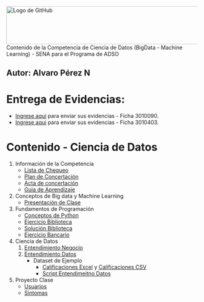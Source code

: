 <img src="https://www.shutterstock.com/image-vector/banner-data-science-web-vector-260nw-2412193819.jpg" alt="Logo de GitHub" width="600" height="100">
Contenido de la Competencia de Ciencia de Datos (BigData - Machine Learning) - SENA para el Programa de ADSO

**Autor:** Alvaro Pérez N
---

# Entrega de Evidencias:
- [Ingrese aqui](https://classroom.google.com/c/NzgwOTY5Nzk4Njgz?cjc=k5bhplw3) para enviar sus evidencias - Ficha 3010090.
- [Ingrese aqui](https://classroom.google.com/c/ODExOTc4OTU0NDM4?cjc=7koj6fy7) para enviar sus evidencias - Ficha 3010403.


# Contenido - Ciencia de Datos
1. Información de la Competencia
    - [Lista de Chequeo](https://github.com/aperezn298/CienciaDatosSENA/blob/main/00_Conceptualizacion/00-ListaChequeoMachineLearningV01.pdf)
    - [Plan de Concertación](https://github.com/aperezn298/CienciaDatosSENA/blob/main/00_Conceptualizacion/Plan_Concertado_3010090.pdf)
    - [Acta de concertación](https://github.com/aperezn298/CienciaDatosSENA/blob/main/00_Conceptualizacion/Acta_Concertacion_3010090.pdf) 
    - [Guia de Aprendizaje](https://github.com/aperezn298/CienciaDatosSENA/blob/main/00_Conceptualizacion/Guia_Aprendizaje_BD_ML.pdf)
2. Conceptos de Big data y Machine Learning
    - [Presentación de Clase](https://github.com/aperezn298/CienciaDatosSENA/blob/main/02_Fundamentos/01ConceptosBasicosBD_ML.pdf)
3. Fundamentos de Programación
    - [Conceptos de Python](https://github.com/aperezn298/CienciaDatosSENA/blob/main/02_Fundamentos/02_1_FundamentosPython.ipynb)
    - [Ejercicio Biblioteca](https://github.com/aperezn298/CienciaDatosSENA/blob/main/02_Fundamentos/02_2_EjercicioBiblioteca.pdf)
    - [Solución Biblioteca](https://github.com/aperezn298/CienciaDatosSENA/blob/main/02_Fundamentos/02_2_EjercicioBiblioteca.py)
    - [Ejercicio Bancario](https://github.com/aperezn298/CienciaDatosSENA/blob/main/02_Fundamentos/02_3_EjercicioBancario.pdf)
4. Ciencia de Datos
    1. [Entendimiento Negocio](https://github.com/aperezn298/CienciaDatosSENA/blob/main/03AnalisisDatos/03EntendimientoNegocio.pdf)
    2. [Entendimiento Datos](https://github.com/aperezn298/CienciaDatosSENA/blob/main/03AnalisisDatos/04EntendimientoDatos/#)
        - Dataset de Ejemplo
            * [Calificaciones Excel](https://github.com/aperezn298/CienciaDatosSENA/blob/main/03AnalisisDatos/04EntendimientoDatos/ejemploCalificacionesExcel.xlsx) y [Calificaciones CSV](https://github.com/aperezn298/CienciaDatosSENA/blob/main/03AnalisisDatos/04EntendimientoDatos/ejemploCalificacionesCSV.csv)
            * [Script Entendimeitno Datos](https://github.com/aperezn298/CienciaDatosSENA/blob/main/03AnalisisDatos/04EntendimientoDatos/04EntendimientoDatos.ipynb)
5. Proyecto Clase
    - [Usuarios](https://github.com/aperezn298/CienciaDatosSENA/blob/main/03AnalisisDatos/04EntendimientoDatos/04_hepatitis_dataset_users.xlsx)
    - [Sintomas](https://github.com/aperezn298/CienciaDatosSENA/blob/main/03AnalisisDatos/04EntendimientoDatos/04_hepatitis_dataset_sintomas.xlsx)